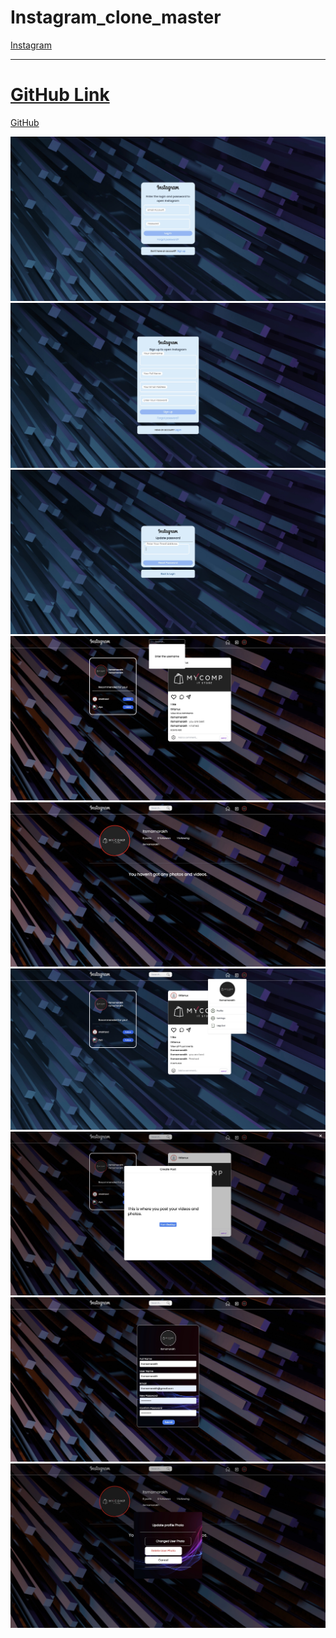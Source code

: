 
<h1>Instagram_clone_master</h1>
<a href="https://instagram-clone-master-app.netlify.app" alt="">Instagram
  <hr>
  <h1> GitHub Link</h1>
<a href="https://github.com/itsmamarkh/instagram_clone_master" alt="">GitHub

![images](./public/images/Login-page.jpeg)
![images](./public/images/Signup.jpeg)
![images](./public/images/Forgot-password.jpeg)
![images](./public/images/Search-home.jpeg)
![images](./public/images/Profile.jpeg)
![images](./public/images/profile-settings.jpeg)
![images](./public/images/Create-post.jpeg)
![images](./public/images/Sitting.jpeg)
![images](./public/images/Upload-photo.jpeg)
